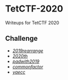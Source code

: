 # TetCTF-2020
Writeups for TetCTF 2020

## Challenge
- *[2019rearrange](https://nbviewer.jupyter.org/github/QyNh/TetCTF-2020/blob/master/2019rearrange/2019rearrange.ipynb)*
- *[2020th](https://nbviewer.jupyter.org/github/QyNh/TetCTF-2020/blob/master/2020th/2020th.ipynb)*
- *[padwith2019](https://nbviewer.jupyter.org/github/QyNh/TetCTF-2020/blob/master/padwith2019/padwith2019.ipynb)*
- *[commonfactor](https://nbviewer.jupyter.org/github/QyNh/TetCTF-2020/blob/master/commonfactor/commonfactor.ipynb)*
- *[yaecc](https://nbviewer.jupyter.org/github/QyNh/TetCTF-2020/blob/master/yaecc/yaecc.ipynb)*
